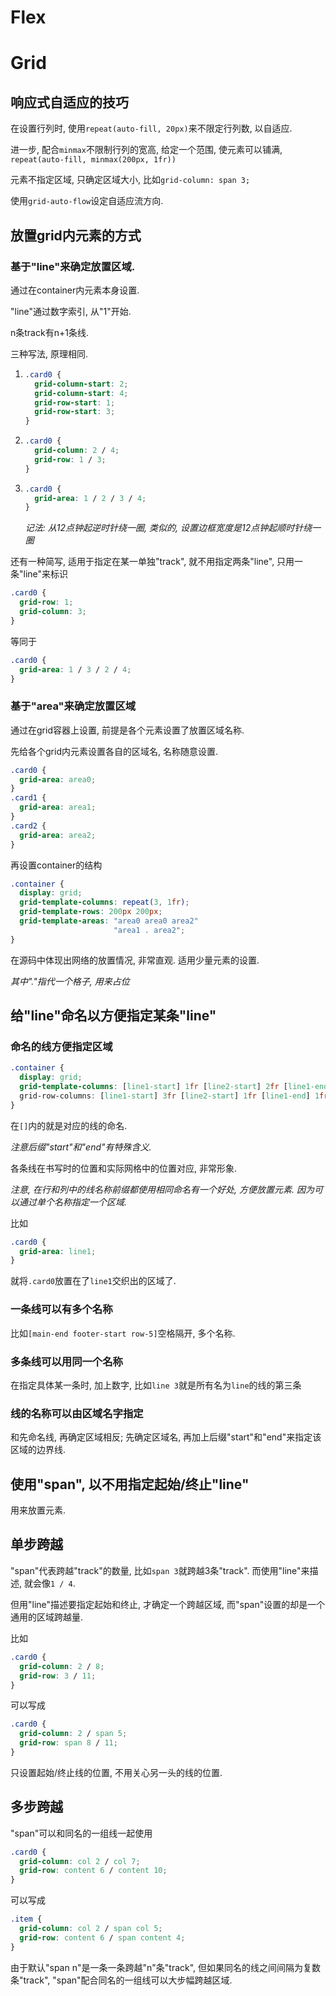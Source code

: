 # Flex

# Grid

## 响应式自适应的技巧

在设置行列时, 使用`repeat(auto-fill, 20px)`来不限定行列数, 以自适应. 

进一步, 配合`minmax`不限制行列的宽高, 给定一个范围, 使元素可以铺满, `repeat(auto-fill, minmax(200px, 1fr))`

元素不指定区域, 只确定区域大小, 比如`grid-column: span 3;`

使用`grid-auto-flow`设定自适应流方向.

## 放置grid内元素的方式

### 基于"line"来确定放置区域.

通过在container内元素本身设置. 

"line"通过数字索引, 从"1"开始. 

n条track有n+1条线.

三种写法, 原理相同.

1. ```css
   .card0 {
     grid-column-start: 2;
     grid-column-start: 4;
     grid-row-start: 1;
     grid-row-start: 3;
   }
   ```

2. ```css
   .card0 {
     grid-column: 2 / 4;
     grid-row: 1 / 3;
   }
   ```

3. ```css
   .card0 {
     grid-area: 1 / 2 / 3 / 4;
   }
   ```

   *记法: 从12点钟起逆时针绕一圈, 类似的, 设置边框宽度是12点钟起顺时针绕一圈*

还有一种简写, 适用于指定在某一单独"track", 就不用指定两条"line", 只用一条"line"来标识

```css
.card0 {
  grid-row: 1;
  grid-column: 3;
}
```

等同于

```css
.card0 {
  grid-area: 1 / 3 / 2 / 4;
}
```

### 基于"area"来确定放置区域

通过在grid容器上设置, 前提是各个元素设置了放置区域名称.

先给各个grid内元素设置各自的区域名, 名称随意设置.

```css
.card0 {
  grid-area: area0;
}
.card1 {
  grid-area: area1;
}
.card2 {
  grid-area: area2;
}
```

再设置container的结构

```css
.container {
  display: grid;
  grid-template-columns: repeat(3, 1fr);
  grid-template-rows: 200px 200px;
  grid-template-areas: "area0 area0 area2"
                       "area1 . area2";
}
```

在源码中体现出网络的放置情况, 非常直观. 适用少量元素的设置.

*其中"."指代一个格子, 用来占位*

## 给"line"命名以方便指定某条"line"

### 命名的线方便指定区域

```css
.container {
  display: grid;
  grid-template-columns: [line1-start] 1fr [line2-start] 2fr [line1-end] 1fr [line2-end];
  grid-row-columns: [line1-start] 3fr [line2-start] 1fr [line1-end] 1fr [line2-end];
}
```

在`[]`内的就是对应的线的命名. 

*注意后缀"start"和"end"有特殊含义.*

各条线在书写时的位置和实际网格中的位置对应, 非常形象.

*注意, 在行和列中的线名称前缀都使用相同命名有一个好处, 方便放置元素. 因为可以通过单个名称指定一个区域.*

比如

```css
.card0 {
  grid-area: line1;
}
```

就将`.card0`放置在了`line1`交织出的区域了.

### 一条线可以有多个名称

比如` [main-end footer-start row-5] `空格隔开, 多个名称.

### 多条线可以用同一个名称

在指定具体某一条时, 加上数字, 比如`line 3`就是所有名为`line`的线的第三条

### 线的名称可以由区域名字指定

和先命名线, 再确定区域相反; 先确定区域名, 再加上后缀"start"和"end"来指定该区域的边界线.

## 使用"span", 以不用指定起始/终止"line"

用来放置元素.

## 单步跨越

"span"代表跨越"track"的数量, 比如`span 3`就跨越3条"track". 而使用"line"来描述, 就会像`1 / 4`.

但用"line"描述要指定起始和终止, 才确定一个跨越区域, 而"span"设置的却是一个通用的区域跨越量.

比如

```css
.card0 {
  grid-column: 2 / 8;
  grid-row: 3 / 11;
}
```

可以写成

```css
.card0 {
  grid-column: 2 / span 5;
  grid-row: span 8 / 11;
}
```

只设置起始/终止线的位置, 不用关心另一头的线的位置.

## 多步跨越

"span"可以和同名的一组线一起使用

```css
.card0 {
  grid-column: col 2 / col 7;
  grid-row: content 6 / content 10;
}
```

可以写成

```css
.item {
  grid-column: col 2 / span col 5;
  grid-row: content 6 / span content 4;
}
```

由于默认"span n"是一条一条跨越"n"条"track", 但如果同名的线之间间隔为复数条"track", "span"配合同名的一组线可以大步幅跨越区域.